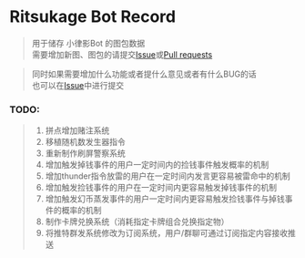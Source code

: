 # Ritsukage Bot Record  

> 用于储存 小律影Bot 的图包数据  
> 需要增加新图、图包的请提交[Issue](https://github.com/BAKAOLC/RitsukageBotRecord/issues)或[Pull requests](https://github.com/BAKAOLC/RitsukageBotRecord/pulls)  

> 同时如果需要增加什么功能或者提什么意见或者有什么BUG的话  
> 也可以在[Issue](https://github.com/BAKAOLC/RitsukageBotRecord/issues)中进行提交  

### TODO:  
> 1. 拼点增加赌注系统  
> 2. 移植随机数发生器指令  
> 3. 重新制作刷屏警察系统  
> 4. 增加触发掉钱事件的用户一定时间内的捡钱事件触发概率的机制  
> 5. 增加thunder指令放雷的用户在一定时间内发言更容易被雷命中的机制  
> 6. 增加触发捡钱事件的用户在一定时间内更容易触发掉钱事件的机制  
> 7. 增加触发幻币蒸发事件的用户一定时间内更容易触发捡钱事件与掉钱事件的概率的机制  
> 8. 制作卡牌兑换系统（消耗指定卡牌组合兑换指定物）  
> 9. 将推特群发系统修改为订阅系统，用户/群聊可通过订阅指定内容接收推送  